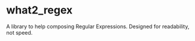 # what2_regex
A library to help composing Regular Expressions. Designed for readability, not speed.
